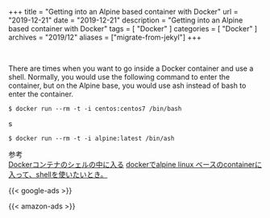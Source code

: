 +++
title =  "Getting into an Alpine based container with Docker"
url = "2019-12-21"
date = "2019-12-21"
description = "Getting into an Alpine based container with Docker"
tags = [
    "Docker"
]
categories = [
    "Docker"
]
archives = "2019/12"
aliases = ["migrate-from-jekyl"]
+++

<br>

There are times when you want to go inside a Docker container and use a shell.
Normally, you would use the following command to enter the container, but on the Alpine base, you would use ash instead of bash to enter the container.

```
$ docker run --rm -t -i centos:centos7 /bin/bash
```
s

```
$ docker run --rm -t -i alpine:latest /bin/ash
```

参考  
[Dockerコンテナのシェルの中に入る](https://qiita.com/__cooper/items/4740c24666299c366044)
[dockerでalpine linux ベースのcontainerに入って、shellを使いたいとき。](https://qiita.com/yutachaos/items/56dd7ea09d7e2b0d9173)


<!-- Google Ads -->
{{< google-ads >}}

<!-- Amazon Ads -->
{{< amazon-ads >}}
